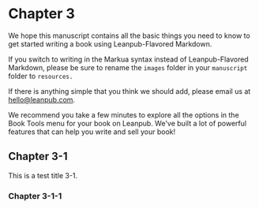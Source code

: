 # Chapter 3

We hope this manuscript contains all the basic things you need to know to get started writing a book using Leanpub-Flavored Markdown.

If you switch to writing in the Markua syntax instead of Leanpub-Flavored Markdown, please be sure to rename the `images` folder in your `manuscript` folder to `resources.`

If there is anything simple that you think we should add, please email us at <hello@leanpub.com>.

We recommend you take a few minutes to explore all the options in the Book Tools menu for your book on Leanpub. We've built a lot of powerful features that can help you write and sell your book!

## Chapter 3-1
This is a test title 3-1.

### Chapter 3-1-1
